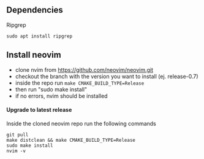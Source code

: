 

## Dependencies

Ripgrep

```
sudo apt install ripgrep
```

## Install neovim
- clone nvim from https://github.com/neovim/neovim.git
- checkout the branch with the version you want to install (ej. release-0.7)
- inside the repo run ``` make CMAKE_BUILD_TYPE=Release ```
- then run "sudo make install"
- if no errors, nvim should be installed

#### Upgrade to latest release
Inside the cloned neovim repo run the following commands
```
git pull
make distclean && make CMAKE_BUILD_TYPE=Release
sudo make install
nvim -v
```
